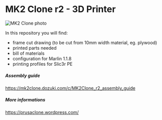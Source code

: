 # MK2 Clone r2 - 3D Printer
![MK2 Clone photo](https://prusaclone.files.wordpress.com/2017/12/imag3101.jpg?w=500)

In this repository you will find:
 * frame cut drawing (to be cut from 10mm width material, eg. plywood)
 * printed parts needed
 * bill of materials
 * configuration for Marlin 1.1.8
 * printing profiles for Slic3r PE

##### Assembly guide
https://mk2clone.dozuki.com/c/MK2Clone_r2_assembly_guide

##### More informations
https://prusaclone.wordpress.com/

